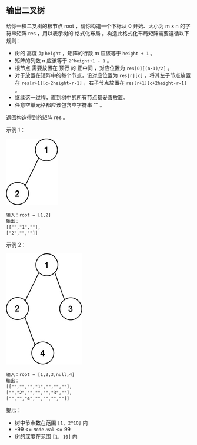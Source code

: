 ## 输出二叉树

给你一棵二叉树的根节点 root ，请你构造一个下标从 0 开始、大小为 m x n 的字符串矩阵 res ，用以表示树的 格式化布局 。构造此格式化布局矩阵需要遵循以下规则：

* 树的 高度 为 `height` ，矩阵的行数 m 应该等于 `height + 1` 。
* 矩阵的列数 n 应该等于 `2^height+1 - 1` 。
* 根节点 需要放置在 顶行 的 正中间 ，对应位置为 `res[0][(n-1)/2]` 。
* 对于放置在矩阵中的每个节点，设对应位置为 `res[r][c]` ，将其左子节点放置在 `res[r+1][c-2height-r-1]` ，右子节点放置在 `res[r+1][c+2height-r-1]` 。
* 继续这一过程，直到树中的所有节点都妥善放置。
* 任意空单元格都应该包含空字符串 "" 。

返回构造得到的矩阵 res 。

示例 1：

![](../images/655.print-binary-tree.png)
```
输入：root = [1,2]
输出：
[["","1",""],
["2","",""]]
```

示例 2：

![](../images/655.print-binary-tree_1.png)
```
输入：root = [1,2,3,null,4]
输出：
[["","","","1","","",""],
["","2","","","","3",""],
["","","4","","","",""]]
```

提示：

* 树中节点数在范围 `[1, 2^10]` 内
* -99 <= `Node.val` <= 99
* 树的深度在范围 `[1, 10]` 内
